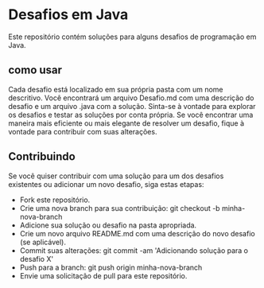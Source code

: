 # Desafios em Java

Este repositório contém soluções para alguns desafios de programação em Java.

## como usar 

Cada desafio está localizado em sua própria pasta com um nome descritivo. Você encontrará um arquivo Desafio.md com uma descrição do desafio e um arquivo .java com a solução.
Sinta-se à vontade para explorar os desafios e testar as soluções por conta própria. Se você encontrar uma maneira mais eficiente ou mais elegante de resolver um desafio, fique à vontade para contribuir com suas alterações.

## Contribuindo

Se você quiser contribuir com uma solução para um dos desafios existentes ou adicionar um novo desafio, siga estas etapas:

- Fork este repositório.
- Crie uma nova branch para sua contribuição: git checkout -b minha-nova-branch
- Adicione sua solução ou desafio na pasta apropriada.
- Crie um novo arquivo README.md com uma descrição do novo desafio (se aplicável).
- Commit suas alterações: git commit -am 'Adicionando solução para o desafio X'
- Push para a branch: git push origin minha-nova-branch
- Envie uma solicitação de pull para este repositório.
